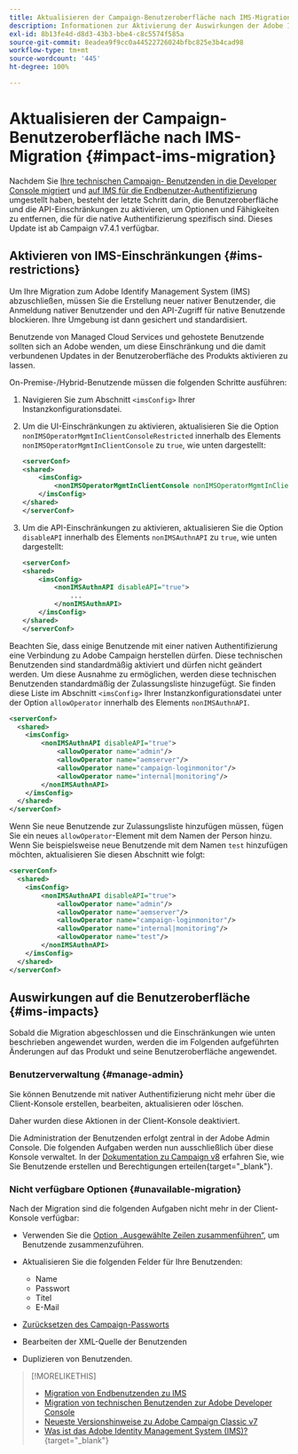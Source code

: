 ```yaml
---
title: Aktualisieren der Campaign-Benutzeroberfläche nach IMS-Migration
description: Informationen zur Aktivierung der Auswirkungen der Adobe Identity Management System-Migration auf die Benutzeroberfläche
exl-id: 8b13fe4d-d8d3-43b3-bbe4-c8c5574f585a
source-git-commit: 8eadea9f9cc0a44522726024bfbc825e3b4cad98
workflow-type: tm+mt
source-wordcount: '445'
ht-degree: 100%

---
```


# Aktualisieren der Campaign-Benutzeroberfläche nach IMS-Migration {#impact-ims-migration}

Nachdem Sie [Ihre technischen Campaign- Benutzenden in die Developer Console migriert](ims-migration.md) und [auf IMS für die Endbenutzer-Authentifizierung](migrate-users-to-ims.md) umgestellt haben, besteht der letzte Schritt darin, die Benutzeroberfläche und die API-Einschränkungen zu aktivieren, um Optionen und Fähigkeiten zu entfernen, die für die native Authentifizierung spezifisch sind. Dieses Update ist ab Campaign v7.4.1 verfügbar.

## Aktivieren von IMS-Einschränkungen {#ims-restrictions}

Um Ihre Migration zum Adobe Identify Management System (IMS) abzuschließen, müssen Sie die Erstellung neuer nativer Benutzender, die Anmeldung nativer Benutzender und den API-Zugriff für native Benutzende blockieren. Ihre Umgebung ist dann gesichert und standardisiert.

Benutzende von Managed Cloud Services und gehostete Benutzende sollten sich an Adobe wenden, um diese Einschränkung und die damit verbundenen Updates in der Benutzeroberfläche des Produkts aktivieren zu lassen.

On-Premise-/Hybrid-Benutzende müssen die folgenden Schritte ausführen:

1. Navigieren Sie zum Abschnitt `<imsConfig>` Ihrer Instanzkonfigurationsdatei.
1. Um die UI-Einschränkungen zu aktivieren, aktualisieren Sie die Option `nonIMSOperatorMgmtInClientConsoleRestricted` innerhalb des Elements `nonIMSOperatorMgmtInClientConsole` zu `true`, wie unten dargestellt:


   ```xml
   <serverConf>
   <shared>
       <imsConfig>
           <nonIMSOperatorMgmtInClientConsole nonIMSOperatorMgmtInClientConsoleRestricted="true"/>
       </imsConfig>
   </shared>
   </serverConf>
   ```

1. Um die API-Einschränkungen zu aktivieren, aktualisieren Sie die Option `disableAPI` innerhalb des Elements `nonIMSAuthnAPI` zu `true`, wie unten dargestellt:

   ```xml
   <serverConf>
   <shared>
       <imsConfig>
           <nonIMSAuthnAPI disableAPI="true">
               ...
           </nonIMSAuthnAPI>
       </imsConfig>
   </shared>
   </serverConf>
   ```

Beachten Sie, dass einige Benutzende mit einer nativen Authentifizierung eine Verbindung zu Adobe Campaign herstellen dürfen. Diese technischen Benutzenden sind standardmäßig aktiviert und dürfen nicht geändert werden. Um diese Ausnahme zu ermöglichen, werden diese technischen Benutzenden standardmäßig der Zulassungsliste hinzugefügt. Sie finden diese Liste im Abschnitt `<imsConfig>` Ihrer Instanzkonfigurationsdatei unter der Option `allowOperator` innerhalb des Elements `nonIMSAuthnAPI`.

```xml
<serverConf>
  <shared>
    <imsConfig>
        <nonIMSAuthnAPI disableAPI="true">
            <allowOperator name="admin"/>
            <allowOperator name="aemserver"/>
            <allowOperator name="campaign-loginmonitor"/>
            <allowOperator name="internal|monitoring"/>
        </nonIMSAuthnAPI>
    </imsConfig>
  </shared>
</serverConf>
```

Wenn Sie neue Benutzende zur Zulassungsliste hinzufügen müssen, fügen Sie ein neues `allowOperator`-Element mit dem Namen der Person hinzu. Wenn Sie beispielsweise neue Benutzende mit dem Namen `test` hinzufügen möchten, aktualisieren Sie diesen Abschnitt wie folgt:

```xml
<serverConf>
  <shared>
    <imsConfig>
        <nonIMSAuthnAPI disableAPI="true">
            <allowOperator name="admin"/>
            <allowOperator name="aemserver"/>
            <allowOperator name="campaign-loginmonitor"/>
            <allowOperator name="internal|monitoring"/>
            <allowOperator name="test"/>
        </nonIMSAuthnAPI>
    </imsConfig>
  </shared>
</serverConf>
```

## Auswirkungen auf die Benutzeroberfläche {#ims-impacts}

Sobald die Migration abgeschlossen und die Einschränkungen wie unten beschrieben angewendet wurden, werden die im Folgenden aufgeführten Änderungen auf das Produkt und seine Benutzeroberfläche angewendet.

### Benutzerverwaltung {#manage-admin}

Sie können Benutzende mit nativer Authentifizierung nicht mehr über die Client-Konsole erstellen, bearbeiten, aktualisieren oder löschen.

Daher wurden diese Aktionen in der Client-Konsole deaktiviert.

Die Administration der Benutzenden erfolgt zentral in der Adobe Admin Console. Die folgenden Aufgaben werden nun ausschließlich über diese Konsole verwaltet. In der [Dokumentation zu Campaign v8](https://experienceleague.adobe.com/de/docs/campaign/campaign-v8/admin/permissions/manage-permissions) erfahren Sie, wie Sie Benutzende erstellen und Berechtigungen erteilen{target="_blank"}.

### Nicht verfügbare Optionen {#unavailable-migration}

Nach der Migration sind die folgenden Aufgaben nicht mehr in der Client-Konsole verfügbar:

* Verwenden Sie die [Option „Ausgewählte Zeilen zusammenführen“](../../platform/using/updating-data.md#merge-data), um Benutzende zusammenzuführen.

* Aktualisieren Sie die folgenden Felder für Ihre Benutzenden:
   * Name
   * Passwort
   * Titel
   * E-Mail

* [Zurücksetzen des Campaign-Passworts](../../production/using/lost-password.md)

* Bearbeiten der XML-Quelle der Benutzenden

* Duplizieren von Benutzenden.


>[!MORELIKETHIS]
>
>* [Migration von Endbenutzenden zu IMS](migrate-users-to-ims.md)
>* [Migration von technischen Benutzenden zur Adobe Developer Console](ims-migration.md)
>* [Neueste Versionshinweise zu Adobe Campaign Classic v7](../../rn/using/latest-release.md)
>* [Was ist das Adobe Identity Management System (IMS)?](https://helpx.adobe.com/de/enterprise/using/identity.html){target="_blank"}
